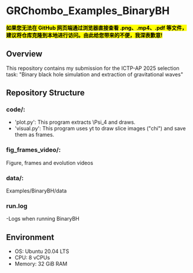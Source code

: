 # GRChombo_Examples_BinaryBH

<mark style="background: yellow" > **如果您无法在 GitHub 网页端通过浏览器直接查看 .png、.mp4、.pdf 等文件，建议将仓库克隆到本地进行访问。由此给您带来的不便，我深表歉意!**  </mark>

## Overview
This repository contains my submission for the ICTP-AP 2025 selection task: "Binary black hole simulation and extraction of gravitational waves"

## Repository Structure
### code/:
 - 'plot.py': This program extracts \Psi_4 and draws.
- 'visual.py': This program uses yt to draw slice images ("chi") and save them as frames.
 
### fig_frames_video/:
Figure, frames and evolution videos

### data/:
Examples/BinaryBH/data
 
### run.log
 -Logs when running BinaryBH

## Environment
- OS: Ubuntu 20.04 LTS
- CPU: 8 vCPUs
- Memory: 32 GiB RAM
